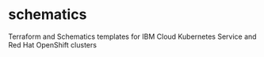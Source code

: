 # schematics
Terraform and Schematics templates for IBM Cloud Kubernetes Service and Red Hat OpenShift clusters
